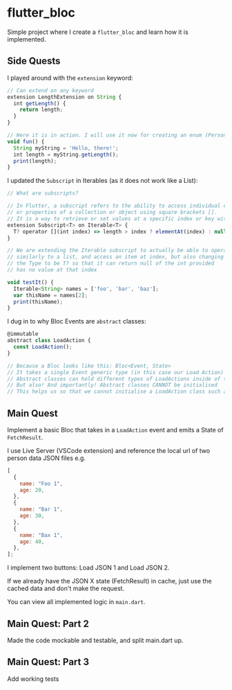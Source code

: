 # flutter_bloc

Simple project where I create a `flutter_bloc` and learn how it is implemented.

## Side Quests

I played around with the `extension` keyword:

```js
// Can extend on any keyword
extension LengthExtension on String {
  int getLength() {
    return length;
  }
}

// Here it is in action. I will use it now for creating an enum (PersonUrl) and then giving it a method via na extension
void fun() {
  String myString = 'Hello, there!';
  int length = myString.getLength();
  print(length);
}
```

I updated the `Subscript` in Iterables (as it does not work like a List):

```js
// What are subscripts?

// In Flutter, a subscript refers to the ability to access individual elements
// or properties of a collection or object using square brackets [].
// It is a way to retrieve or set values at a specific index or key within a data structure.
extension Subscript<T> on Iterable<T> {
  T? operator [](int index) => length > index ? elementAt(index) : null;
}

// We are extending the Iterable subscript to actually be able to operate
// similarly to a list, and access an item at index, but also changing
// the Type to be T? so that it can return null of the int provided
// has no value at that index

void testIt() {
  Iterable<String> names = ['foo', 'bar', 'baz'];
  var thisName = names[2];
  print(thisName);
}
```

I dug in to why Bloc Events are `abstract` classes:

```js
@immutable
abstract class LoadAction {
  const LoadAction();
}

// Because a Bloc looks like this: Bloc<Event, State>
// It takes a single Event generic type (in this case our Load Action)
// Abstract classes can hold different types of LoadActions inside of them but still only be one type
// But also! And importantly! Abstract classes CANNOT be initialised
// This helps us so that we cannot initialise a LoadAction class such as LoadAction.LoadImage and just send that to our bloc
```

## Main Quest

Implement a basic Bloc that takes in a `LoadAction` event and emits a State of `FetchResult`.

I use Live Server (VSCode extension) and reference the local url of two person data JSON files e.g.

```js
[
  {
    name: "Foo 1",
    age: 20,
  },
  {
    name: "Bar 1",
    age: 30,
  },
  {
    name: "Bax 1",
    age: 40,
  },
];
```

I implement two buttons: Load JSON 1 and Load JSON 2.

If we already have the JSON X state (FetchResult) in cache, just use the cached data and don't make the request.

You can view all implemented logic in `main.dart`.

## Main Quest: Part 2

Made the code mockable and testable, and split main.dart up.

## Main Quest: Part 3

Add working tests
